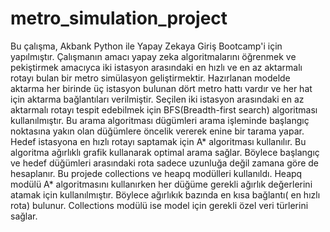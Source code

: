 # metro_simulation_project
  Bu çalışma, Akbank Python ile Yapay Zekaya Giriş Bootcamp'i için yapılmıştır. Çalışmanın amacı yapay zeka algoritmalarını öğrenmek ve pekiştirmek amacıyca iki istasyon arasındaki en hızlı ve en az aktarmalı rotayı bulan bir metro simülasyon geliştirmektir.
Hazırlanan modelde aktarma her birinde üç istasyon bulunan dört metro hattı vardır ve her hat için aktarma bağlantıları verilmiştir.
Seçilen iki istasyon arasındaki en az aktarmalı rotayı tespit edebilmek için BFS(Breadth-first search) algoritması kullanılmıştır. Bu arama algoritması dügümleri arama işleminde başlangıç noktasına yakın olan düğümlere öncelik vererek enine bir tarama yapar.
Hedef istasyona en hızlı rotayı saptamak için A* algoritması kullanılır. Bu algoritma ağırlıklı grafik kullanarak optimal arama sağlar. Böylece başlangıç ve hedef düğümleri arasındaki rota sadece uzunluğa değil zamana göre de hesaplanır.
Bu projede collections ve heapq modülleri kullanıldı. Heapq modülü A* algoritmasını kullanırken her düğüme gerekli ağırlık değerlerini atamak için kullanılmıştır. Böylece ağırlıkık bazında en kısa bağlantı( en hızlı rota) bulunur. Collections modülü ise model için gerekli özel veri türlerini sağlar.
